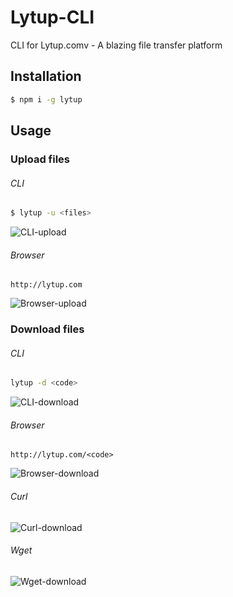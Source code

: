 # Lytup-CLI
CLI for Lytup.comv - A blazing file transfer platform

## Installation
```sh
$ npm i -g lytup
```

## Usage
### Upload files
###### CLI
```sh
$ lytup -u <files>
```
![CLI-upload](http://d.pr/i/XVIM+)
###### Browser
```
http://lytup.com
```
![Browser-upload](http://d.pr/i/dsW3+)

### Download files
###### CLI
```sh
lytup -d <code>
```
![CLI-download](http://d.pr/i/4L29+)
###### Browser
```
http://lytup.com/<code>
```
![Browser-download](http://d.pr/i/Wxrf+)
###### Curl
![Curl-download](http://d.pr/i/wcMi+)
###### Wget
![Wget-download](http://d.pr/i/27AJ+)
